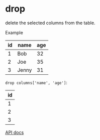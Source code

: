 # drop

delete the selected columns from the table.

Example

| id  | name  | age |
| --- | ----- | --- |
| 1   | Bob   | 32  |
| 2   | Joe   | 35  |
| 3   | Jenny | 31  |

`drop columns['name', 'age']`:

| id  |
| --- |
| 1   |
| 2   |
| 3   |

[API docs](https://github.com/microsoft/datashaper/blob/main/javascript/schema/docs/markdown/schema.dropargs.md)